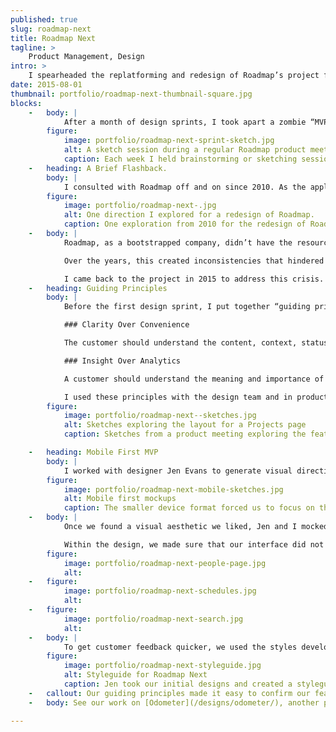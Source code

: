 ```yaml
---
published: true
slug: roadmap-next
title: Roadmap Next
tagline: >
    Product Management, Design
intro: >
    I spearheaded the replatforming and redesign of Roadmap’s project forecasting and resource management tool.
date: 2015-08-01
thumbnail: portfolio/roadmap-next-thumbnail-square.jpg
blocks:
    -   body: |
            After a month of design sprints, I took apart a zombie “MVP” app, reorganizing and redesigning the application around two guiding principles.
        figure:
            image: portfolio/roadmap-next-sprint-sketch.jpg
            alt: A sketch session during a regular Roadmap product meeting
            caption: Each week I held brainstorming or sketching sessions during my product meeting.
    -   heading: A Brief Flashback.
        body: |
            I consulted with Roadmap off and on since 2010. As the application grew more and more complex, I knew it needed a comprehensive redesign of the application.
        figure:
            image: portfolio/roadmap-next-.jpg
            alt: One direction I explored for a redesign of Roadmap.
            caption: One exploration from 2010 for the redesign of Roadmap.
    -   body: |
            Roadmap, as a bootstrapped company, didn’t have the resources to take on a full redesign. They continued to add features to the original MVP, pushing it beyond a typical app lifecycle.

            Over the years, this created inconsistencies that hindered the usability of the app. Combined with application instabilities, customers lost confidence that they could complete their tasks in Roadmap.

            I came back to the project in 2015 to address this crisis.
    -   heading: Guiding Principles
        body: |
            Before the first design sprint, I put together “guiding principles” for the design and development of the application. These principles followed a _positive_ over _positive_ format, representing the attributes the application would put first. During the first meeting, we settled on two guiding principles for the application.

            ### Clarity Over Convenience

            The customer should understand the content, context, status and actions available to them.

            ### Insight Over Analytics

            A customer should understand the meaning and importance of the datapoints Roadmap provides to them.

            I used these principles with the design team and in product meetings as a filter for our critiques.
        figure:
            image: portfolio/roadmap-next--sketches.jpg
            alt: Sketches exploring the layout for a Projects page
            caption: Sketches from a product meeting exploring the features of a Project page.

    -   heading: Mobile First MVP
        body: |
            I worked with designer Jen Evans to generate visual directions for the application, designing the mobile experience first. I felt the context of mobile first would act as a filter for the features and functionality we placed on the page.
        figure:
            image: portfolio/roadmap-next-mobile-sketches.jpg
            alt: Mobile first mockups
            caption: The smaller device format forced us to focus on the functionality that we included on screen.
    -   body: |
            Once we found a visual aesthetic we liked, Jen and I mocked-up user flows to test our design decisions.

            Within the design, we made sure that our interface did not “hide” functionality, and limited the number of actions a customer would take on a particular page.
        figure:
            image: portfolio/roadmap-next-people-page.jpg
            alt:
    -   figure:
            image: portfolio/roadmap-next-schedules.jpg
            alt:
    -   figure:
            image: portfolio/roadmap-next-search.jpg
            alt:
    -   body: |
            To get customer feedback quicker, we used the styles developed for Roadmap Next and applied them to [Odometer](/designs/odometer/). That allowed us to get feedback on this new direction for Roadmap.
        figure:
            image: portfolio/roadmap-next-styleguide.jpg
            alt: Styleguide for Roadmap Next
            caption: Jen took our initial designs and created a styleguide we could apply to all Roadmap properties.
    -   callout: Our guiding principles made it easy to confirm our feature and design decisions. Working in a mobile context first focused our efforts on the most important features first.
    -   body: See our work on [Odometer](/designs/odometer/), another project for Roadmap.

---
```


<!--
   I explored solutions
I was so excited by the problem that I…
-->


<!-- - Resource forecasting and planning tool
- capital constrained company
- re-design entire application in a month

- MVP lived for too long
- Inconsistent design implementation
- Customers couldn’t find features

- Incorporating customer feedback using tools like intercom and invision
- Categorized features by stakeholder
- Structured application based on goals or "jobs" a customer needs to do
- Mobile first explorations
- Flexible design system -->
